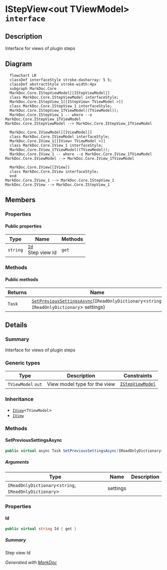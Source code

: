 # IStepView&lt;out TViewModel&gt; `interface`

## Description
Interface for views of plugin steps

## Diagram
```mermaid
  flowchart LR
  classDef interfaceStyle stroke-dasharray: 5 5;
  classDef abstractStyle stroke-width:4px
  subgraph MarkDoc.Core
  MarkDoc.Core.IStepViewModel[[IStepViewModel]]
  class MarkDoc.Core.IStepViewModel interfaceStyle;
  MarkDoc.Core.IStepView_1[[IStepView< TViewModel >]]
  class MarkDoc.Core.IStepView_1 interfaceStyle;
  MarkDoc.Core.IStepView_1TViewModel((TViewModel));
  MarkDoc.Core.IStepView_1 -- where --o MarkDoc.Core.IStepView_1TViewModel
MarkDoc.Core.IStepViewModel --> MarkDoc.Core.IStepView_1TViewModel

  MarkDoc.Core.IViewModel[[IViewModel]]
  class MarkDoc.Core.IViewModel interfaceStyle;
  MarkDoc.Core.IView_1[[IView< TViewModel >]]
  class MarkDoc.Core.IView_1 interfaceStyle;
  MarkDoc.Core.IView_1TViewModel((TViewModel));
  MarkDoc.Core.IView_1 -- where --o MarkDoc.Core.IView_1TViewModel
MarkDoc.Core.IViewModel --> MarkDoc.Core.IView_1TViewModel

  MarkDoc.Core.IView[[IView]]
  class MarkDoc.Core.IView interfaceStyle;
  end
MarkDoc.Core.IView_1 --> MarkDoc.Core.IStepView_1
MarkDoc.Core.IView --> MarkDoc.Core.IStepView_1
```

## Members
### Properties
#### Public  properties
| Type | Name | Methods |
| --- | --- | --- |
| `string` | [`Id`](markdoccore-IStepViewT#id)<br>Step view Id | `get` |

### Methods
#### Public  methods
| Returns | Name |
| --- | --- |
| `Task` | [`SetPreviousSettingsAsync`](markdoccore-IStepViewT#setprevioussettingsasync)(`IReadOnlyDictionary`&lt;`string`, `IReadOnlyDictionary`&gt; settings) |

## Details
### Summary
Interface for views of plugin steps

### Generic types
| Type | Description | Constraints |
| --- | --- | --- |
| `TViewModel` `out` | View model type for the view | [`IStepViewModel`](./markdoccore-IStepViewModel) |

### Inheritance
 - [`IView`](./markdoccore-IViewT)&lt;`TViewModel`&gt;
 - [
`IView`
](./markdoccore-IView)

### Methods
#### SetPreviousSettingsAsync
```csharp
public virtual async Task SetPreviousSettingsAsync(IReadOnlyDictionary<string, IReadOnlyDictionary> settings)
```
##### Arguments
| Type | Name | Description |
| --- | --- | --- |
| `IReadOnlyDictionary`&lt;`string`, `IReadOnlyDictionary`&gt; | settings |   |

### Properties
#### Id
```csharp
public virtual string Id { get }
```
##### Summary
Step view Id

*Generated with* [*MarkDoc*](https://github.com/hailstorm75/MarkDoc.Core)
